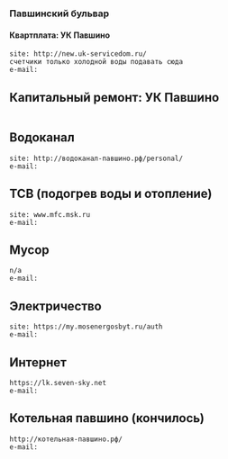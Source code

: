 ### Павшинский бульвар

#### Квартплата: УК Павшино
```
site: http://new.uk-servicedom.ru/
счетчики только холодной воды подавать сюда
e-mail:
```
## Капитальный ремонт: УК Павшино
```
```
## Водоканал 
```
site: http://водоканал-павшино.рф/personal/
e-mail:
```
## ТСВ (подогрев воды и отопление)
```
site: www.mfc.msk.ru
e-mail:
```
## Мусор
```
n/a
e-mail:
```
## Электричество
```
site: https://my.mosenergosbyt.ru/auth
e-mail:
```
## Интернет 
```
https://lk.seven-sky.net
e-mail:
```
## Котельная павшино (кончилось)
```
http://котельная-павшино.рф/
e-mail:
```
